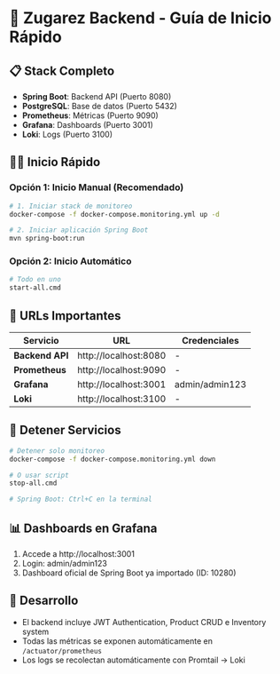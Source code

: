# 🚀 Zugarez Backend - Guía de Inicio Rápido

## 📋 **Stack Completo**
- **Spring Boot**: Backend API (Puerto 8080)
- **PostgreSQL**: Base de datos (Puerto 5432)
- **Prometheus**: Métricas (Puerto 9090)
- **Grafana**: Dashboards (Puerto 3001)
- **Loki**: Logs (Puerto 3100)

## 🏃‍♂️ **Inicio Rápido**

### **Opción 1: Inicio Manual (Recomendado)**
```bash
# 1. Iniciar stack de monitoreo
docker-compose -f docker-compose.monitoring.yml up -d

# 2. Iniciar aplicación Spring Boot
mvn spring-boot:run
```

### **Opción 2: Inicio Automático**
```bash
# Todo en uno
start-all.cmd
```

## 🔗 **URLs Importantes**

| Servicio | URL | Credenciales |
|----------|-----|--------------|
| **Backend API** | http://localhost:8080 | - |
| **Prometheus** | http://localhost:9090 | - |
| **Grafana** | http://localhost:3001 | admin/admin123 |
| **Loki** | http://localhost:3100 | - |

## 🛑 **Detener Servicios**

```bash
# Detener solo monitoreo
docker-compose -f docker-compose.monitoring.yml down

# O usar script
stop-all.cmd

# Spring Boot: Ctrl+C en la terminal
```

## 📊 **Dashboards en Grafana**
1. Accede a http://localhost:3001
2. Login: admin/admin123
3. Dashboard oficial de Spring Boot ya importado (ID: 10280)

## 🎯 **Desarrollo**
- El backend incluye JWT Authentication, Product CRUD e Inventory system
- Todas las métricas se exponen automáticamente en `/actuator/prometheus`
- Los logs se recolectan automáticamente con Promtail → Loki
